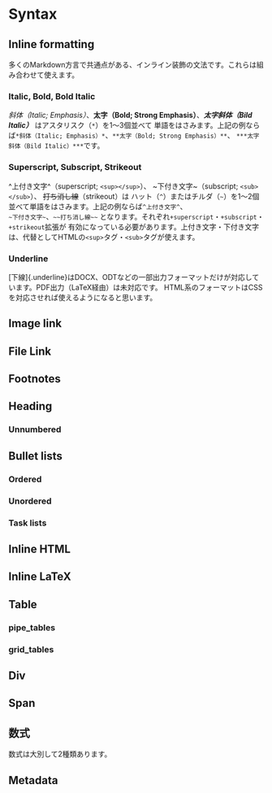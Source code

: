 # Syntax
## Inline formatting

多くのMarkdown方言で共通点がある、インライン装飾の文法です。これらは組み合わせて使えます。

### Italic, Bold, Bold Italic

*斜体（Italic; Emphasis）*、**太字（Bold; Strong Emphasis）**、***太字斜体（Bild Italic）*** はアスタリスク（`*`）を1〜3個並べて
単語をはさみます。上記の例ならば`*斜体（Italic; Emphasis）*`、`**太字（Bold; Strong Emphasis）**`、
`***太字斜体（Bild Italic）***`です。

### Superscript, Subscript, Strikeout

^上付き文字^（superscript; `<sup></sup>`）、 ~下付き文字~（subscript; `<sub></sub>`）、 ~~打ち消し線~~（strikeout）は
ハット（`^`）またはチルダ（`~`）を1〜2個並べて単語をはさみます。上記の例ならば`^上付き文字^`、\
`~下付き文字~`、`~~打ち消し線~~` となります。それぞれ`+superscript`・`+subscript`・`+strikeout`拡張が
有効になっている必要があります。上付き文字・下付き文字は、代替としてHTMLの`<sup>`タグ・`<sub>`タグが使えます。

### Underline

[下線]{.underline}はDOCX、ODTなどの一部出力フォーマットだけが対応しています。PDF出力（LaTeX経由）は未対応です。
HTML系のフォーマットはCSSを対応させれば使えるようになると思います。

## Image link
## File Link
## Footnotes
## Heading
### Unnumbered
## Bullet lists
### Ordered
### Unordered
### Task lists
## Inline HTML
## Inline LaTeX
## Table
### pipe_tables
### grid_tables
## Div
## Span
## 数式

数式は大別して2種類あります。

## Metadata
